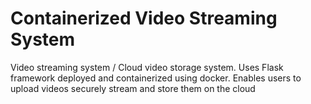 # Containerized Video Streaming System
Video streaming system / Cloud video storage system. Uses Flask framework deployed and containerized using docker. Enables users to upload videos securely stream and store them on the cloud
